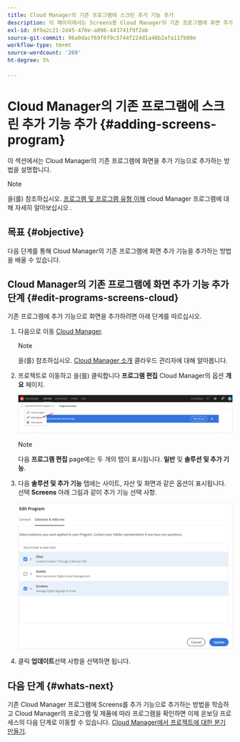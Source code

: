 ```yaml
---
title: Cloud Manager의 기존 프로그램에 스크린 추가 기능 추가
description: 이 페이지에서는 Screens용 Cloud Manager의 기존 프로그램에 화면 추가 기능을 as a Cloud Service으로 추가하는 방법에 대해 설명합니다.
exl-id: 0f9a2c21-2d45-470e-a096-443741f9f2ab
source-git-commit: 96a0dacf69f6f9c5744f224d1a48b2afa11fb09e
workflow-type: tm+mt
source-wordcount: '269'
ht-degree: 5%

---
```


# Cloud Manager의 기존 프로그램에 스크린 추가 기능 추가 {#adding-screens-program}

이 섹션에서는 Cloud Manager의 기존 프로그램에 화면을 추가 기능으로 추가하는 방법을 설명합니다.

>[!NOTE]
>을(를) 참조하십시오. [프로그램 및 프로그램 유형 이해](https://experienceleague.adobe.com/docs/experience-manager-cloud-service/onboarding/getting-access/understand-program-types.html?lang=en) cloud Manager 프로그램에 대해 자세히 알아보십시오 .

## 목표 {#objective}

다음 단계를 통해 Cloud Manager의 기존 프로그램에 화면 추가 기능을 추가하는 방법을 배울 수 있습니다.

## Cloud Manager의 기존 프로그램에 화면 추가 기능 추가 단계 {#edit-programs-screens-cloud}

기존 프로그램에 추가 기능으로 화면을 추가하려면 아래 단계를 따르십시오.

1. 다음으로 이동 [Cloud Manager](https://my.cloudmanager.adobe.com/).

   >[!NOTE]
   >을(를) 참조하십시오. [Cloud Manager 소개](https://experienceleague.adobe.com/docs/experience-manager-cloud-service/onboarding/onboarding-concepts/cloud-manager-introduction.html?lang=en) 클라우드 관리자에 대해 알아봅니다.

1. 프로젝트로 이동하고 을(를) 클릭합니다 **프로그램 편집** Cloud Manager의 옵션 **개요** 페이지.

   ![이미지](/help/screens-cloud/assets/onboarding/add-onexisting1.png)

   >[!NOTE]
   >다음 **프로그램 편집** page에는 두 개의 탭이 표시됩니다. **일반** 및 **솔루션 및 추가 기능**.

1. 다음 **솔루션 및 추가 기능** 탭에는 사이트, 자산 및 화면과 같은 옵션이 표시됩니다. 선택 **Screens** 아래 그림과 같이 추가 기능 선택 사항.

   ![이미지](/help/screens-cloud/assets/onboarding/add-onexisting2.png)

1. 클릭 **업데이트**&#x200B;선택 사항을 선택하면 됩니다.

## 다음 단계 {#whats-next}

기존 Cloud Manager 프로그램에 Screens를 추가 기능으로 추가하는 방법을 학습하고 Cloud Manager의 프로그램 및 제품에 따라 프로그램을 확인하면 이제 온보딩 프로세스의 다음 단계로 이동할 수 있습니다. [Cloud Manager에서 프로젝트에 대한 분기 만들기](/help/screens-cloud/onboarding-screens-cloud/creating-a-branch.md).
